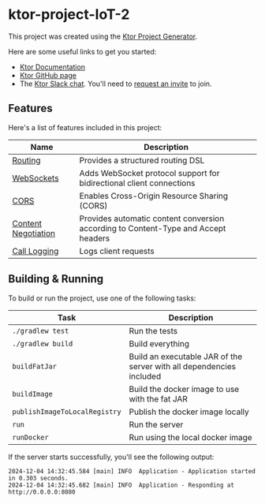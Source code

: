 # ktor-project-IoT-2

This project was created using the [Ktor Project Generator](https://start.ktor.io).

Here are some useful links to get you started:

- [Ktor Documentation](https://ktor.io/docs/home.html)
- [Ktor GitHub page](https://github.com/ktorio/ktor)
- The [Ktor Slack chat](https://app.slack.com/client/T09229ZC6/C0A974TJ9). You'll need
  to [request an invite](https://surveys.jetbrains.com/s3/kotlin-slack-sign-up) to join.

## Features

Here's a list of features included in this project:

| Name                                                               | Description                                                                        |
|--------------------------------------------------------------------|------------------------------------------------------------------------------------|
| [Routing](https://start.ktor.io/p/routing)                         | Provides a structured routing DSL                                                  |
| [WebSockets](https://start.ktor.io/p/ktor-websockets)              | Adds WebSocket protocol support for bidirectional client connections               |
| [CORS](https://start.ktor.io/p/cors)                               | Enables Cross-Origin Resource Sharing (CORS)                                       |
| [Content Negotiation](https://start.ktor.io/p/content-negotiation) | Provides automatic content conversion according to Content-Type and Accept headers |
| [Call Logging](https://start.ktor.io/p/call-logging)               | Logs client requests                                                               |

## Building & Running

To build or run the project, use one of the following tasks:

| Task                          | Description                                                          |
|-------------------------------|----------------------------------------------------------------------|
| `./gradlew test`              | Run the tests                                                        |
| `./gradlew build`             | Build everything                                                     |
| `buildFatJar`                 | Build an executable JAR of the server with all dependencies included |
| `buildImage`                  | Build the docker image to use with the fat JAR                       |
| `publishImageToLocalRegistry` | Publish the docker image locally                                     |
| `run`                         | Run the server                                                       |
| `runDocker`                   | Run using the local docker image                                     |

If the server starts successfully, you'll see the following output:

```
2024-12-04 14:32:45.584 [main] INFO  Application - Application started in 0.303 seconds.
2024-12-04 14:32:45.682 [main] INFO  Application - Responding at http://0.0.0.0:8080
```


